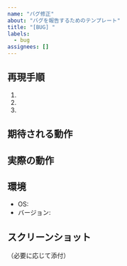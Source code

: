 ```yaml
---
name: "バグ修正"
about: "バグを報告するためのテンプレート"
title: "[BUG] "
labels:
  - bug
assignees: []
---
```


## 再現手順

1. 
2. 
3. 

## 期待される動作


## 実際の動作


## 環境

- OS:
- バージョン:

## スクリーンショット

（必要に応じて添付）
